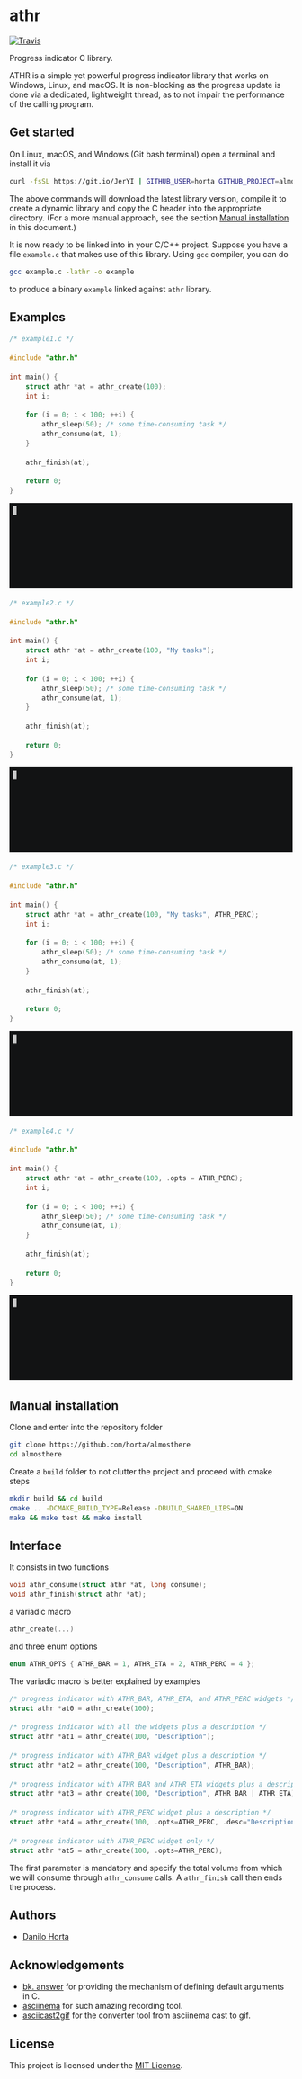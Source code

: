 # athr

[![Travis](https://img.shields.io/travis/com/horta/almosthere.svg)](https://travis-ci.com/horta/almosthere)

Progress indicator C library.

ATHR is a simple yet powerful progress indicator library that works on Windows, Linux, and macOS. It is non-blocking as the progress update is done via a dedicated, lightweight thread, as to not impair the performance of the calling program.

## Get started

On Linux, macOS, and Windows (Git bash terminal) open a terminal and install it via
```bash
curl -fsSL https://git.io/JerYI | GITHUB_USER=horta GITHUB_PROJECT=almosthere bash
```

The above commands will download the latest library version, compile it to create a dynamic library and copy the C header into the appropriate directory. (For a more manual approach, see the section [Manual installation](#manual-installation) in this document.)

It is now ready to be linked into in your C/C++ project. Suppose you have a file `example.c` that makes use of this library. Using `gcc` compiler, you can do
```bash
gcc example.c -lathr -o example
```
to produce a binary `example` linked against `athr` library.

## Examples

```c
/* example1.c */

#include "athr.h"

int main() {
    struct athr *at = athr_create(100);
    int i;

    for (i = 0; i < 100; ++i) {
        athr_sleep(50); /* some time-consuming task */
        athr_consume(at, 1);
    }

    athr_finish(at);

    return 0;
}
```
![Example 1](figures/example1.gif)

```c
/* example2.c */

#include "athr.h"

int main() {
    struct athr *at = athr_create(100, "My tasks");
    int i;

    for (i = 0; i < 100; ++i) {
        athr_sleep(50); /* some time-consuming task */
        athr_consume(at, 1);
    }

    athr_finish(at);

    return 0;
}
```
![Example 2](figures/example2.gif)

```c
/* example3.c */

#include "athr.h"

int main() {
    struct athr *at = athr_create(100, "My tasks", ATHR_PERC);
    int i;

    for (i = 0; i < 100; ++i) {
        athr_sleep(50); /* some time-consuming task */
        athr_consume(at, 1);
    }

    athr_finish(at);

    return 0;
}
```
![Example 3](figures/example3.gif)

```c
/* example4.c */

#include "athr.h"

int main() {
    struct athr *at = athr_create(100, .opts = ATHR_PERC);
    int i;

    for (i = 0; i < 100; ++i) {
        athr_sleep(50); /* some time-consuming task */
        athr_consume(at, 1);
    }

    athr_finish(at);

    return 0;
}
```
![Example 4](figures/example4.gif)

## Manual installation

Clone and enter into the repository folder
```bash
git clone https://github.com/horta/almosthere
cd almosthere
```

Create a `build` folder to not clutter the project and proceed with cmake steps
```bash
mkdir build && cd build
cmake .. -DCMAKE_BUILD_TYPE=Release -DBUILD_SHARED_LIBS=ON
make && make test && make install
```

## Interface

It consists in two functions
```c
void athr_consume(struct athr *at, long consume);
void athr_finish(struct athr *at);
```

a variadic macro

```c
athr_create(...)
```

and three enum options

```c
enum ATHR_OPTS { ATHR_BAR = 1, ATHR_ETA = 2, ATHR_PERC = 4 };
```

The variadic macro is better explained by examples
```c
/* progress indicator with ATHR_BAR, ATHR_ETA, and ATHR_PERC widgets */
struct athr *at0 = athr_create(100);

/* progress indicator with all the widgets plus a description */
struct athr *at1 = athr_create(100, "Description");

/* progress indicator with ATHR_BAR widget plus a description */
struct athr *at2 = athr_create(100, "Description", ATHR_BAR);

/* progress indicator with ATHR_BAR and ATHR_ETA widgets plus a description */
struct athr *at3 = athr_create(100, "Description", ATHR_BAR | ATHR_ETA);

/* progress indicator with ATHR_PERC widget plus a description */
struct athr *at4 = athr_create(100, .opts=ATHR_PERC, .desc="Description");

/* progress indicator with ATHR_PERC widget only */
struct athr *at5 = athr_create(100, .opts=ATHR_PERC);
```

The first parameter is mandatory and specify the total volume from which we will consume through `athr_consume` calls.
A `athr_finish` call then ends the process.

## Authors

* [Danilo Horta](https://github.com/horta)

## Acknowledgements

- [bk. answer](https://stackoverflow.com/a/2926165) for providing the mechanism of defining default arguments in C.
- [asciinema](https://asciinema.org/) for such amazing recording tool.
- [asciicast2gif](https://github.com/asciinema/asciicast2gif) for the converter tool from asciinema cast to gif.

## License

This project is licensed under the [MIT License](https://raw.githubusercontent.com/horta/almosthere/main/LICENSE.md).
